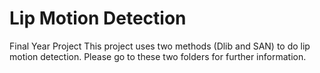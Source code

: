 # Lip Motion Detection
Final Year Project
This project uses two methods (Dlib and SAN) to do lip motion detection. Please go to these two folders for further information.
